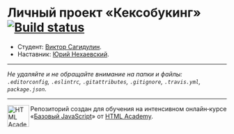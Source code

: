 # Личный проект «Кексобукинг» [![Build status][travis-image]][travis-url]

* Студент: [Виктор Сагидулин](https://up.htmlacademy.ru/javascript/10/user/103706).
* Наставник: [Юрий Нехаевский](https://up.htmlacademy.ru/javascript/10/user/116612).

---

_Не удаляйте и не обращайте внимание на папки и файлы:_<br>
_`.editorconfig`, `.eslintrc`, `.gitattributes`, `.gitignore`, `.travis.yml`, `package.json`._

---

<a href="https://htmlacademy.ru/intensive/javascript"><img align="left" width="50" height="50" title="HTML Academy" src="https://up.htmlacademy.ru/static/img/intensive/javascript/logo-for-github.svg"></a>

Репозиторий создан для обучения на интенсивном онлайн‑курсе «[Базовый JavaScript](https://htmlacademy.ru/intensive/javascript)» от [HTML Academy](https://htmlacademy.ru).

[travis-image]: https://travis-ci.org/htmlacademy-javascript/103706-keksobooking.svg?branch=master
[travis-url]: https://travis-ci.org/htmlacademy-javascript/103706-keksobooking
